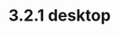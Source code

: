 ---
title: "3.2.1 desktop"
metaTitle: "КриптоАРМ ГОСТ"
metaDescription: "This is the meta  description for this page"
---
